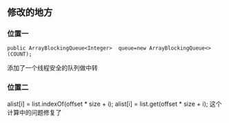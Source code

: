 # 
## 修改的地方
### 位置一
	public ArrayBlockingQueue<Integer>  queue=new ArrayBlockingQueue<>(COUNT);
  添加了一个线程安全的队列做中转
  
### 位置二
  alist[i] = list.indexOf(offset * size + i);
  alist[i] = list.get(offset * size + i);
  这个计算中的问题修复了
  

